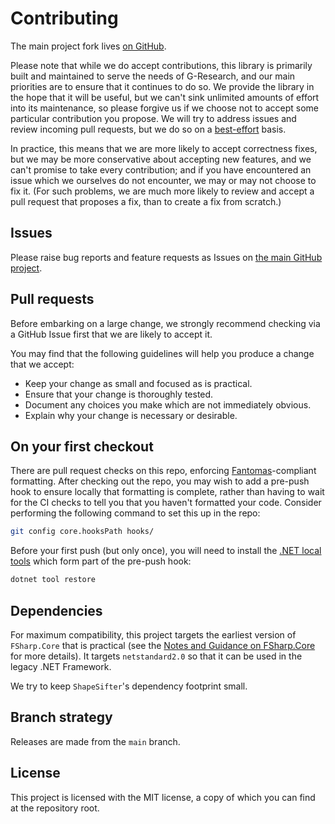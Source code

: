 # Contributing

The main project fork lives [on GitHub](https://github.com/G-Research/ShapeSifter).

Please note that while we do accept contributions, this library is primarily built and maintained to serve the needs of G-Research, and our main priorities are to ensure that it continues to do so.
We provide the library in the hope that it will be useful, but we can't sink unlimited amounts of effort into its maintenance, so please forgive us if we choose not to accept some particular contribution you propose.
We will try to address issues and review incoming pull requests, but we do so on a [best-effort](https://en.wikipedia.org/wiki/Best-effort_delivery) basis.

In practice, this means that we are more likely to accept correctness fixes, but we may be more conservative about accepting new features, and we can't promise to take every contribution; and if you have encountered an issue which we ourselves do not encounter, we may or may not choose to fix it.
(For such problems, we are much more likely to review and accept a pull request that proposes a fix, than to create a fix from scratch.)

## Issues

Please raise bug reports and feature requests as Issues on [the main GitHub project](https://github.com/G-Research/ShapeSifter/issues).

## Pull requests

Before embarking on a large change, we strongly recommend checking via a GitHub Issue first that we are likely to accept it.

You may find that the following guidelines will help you produce a change that we accept:

* Keep your change as small and focused as is practical.
* Ensure that your change is thoroughly tested.
* Document any choices you make which are not immediately obvious.
* Explain why your change is necessary or desirable.

## On your first checkout

There are pull request checks on this repo, enforcing [Fantomas](https://github.com/fsprojects/fantomas/)-compliant formatting.
After checking out the repo, you may wish to add a pre-push hook to ensure locally that formatting is complete, rather than having to wait for the CI checks to tell you that you haven't formatted your code.
Consider performing the following command to set this up in the repo:
```bash
git config core.hooksPath hooks/
```
Before your first push (but only once), you will need to install the [.NET local tools](https://docs.microsoft.com/en-us/dotnet/core/tools/local-tools-how-to-use) which form part of the pre-push hook:
```bash
dotnet tool restore
```

## Dependencies

For maximum compatibility, this project targets the earliest version of `FSharp.Core` that is practical (see the [Notes and Guidance on FSharp.Core](https://fsharp.github.io/fsharp-compiler-docs/fsharp-core-notes.html) for more details).
It targets `netstandard2.0` so that it can be used in the legacy .NET Framework.

We try to keep `ShapeSifter`'s dependency footprint small.

## Branch strategy

Releases are made from the `main` branch.

## License

This project is licensed with the MIT license, a copy of which you can find at the repository root.

